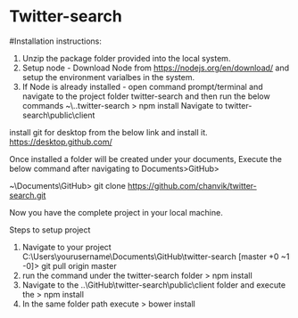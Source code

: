 # Twitter-search

#Installation instructions:
1) Unzip the package folder provided into the local system.
2) Setup node - Download Node from https://nodejs.org/en/download/ and setup the environment varialbes in the system.
3) If Node is already installed - open command prompt/terminal and navigate to the project folder twitter-search and then run the below commands
~\\..twitter-search > npm install
Navigate to twitter-search\public\client 



install git for desktop from the below link and install it.
https://desktop.github.com/

Once installed a folder will be created under your documents, Execute the below command after navigating to Documents>GitHub>

~\\Documents\GitHub> git clone https://github.com/chanvik/twitter-search.git

Now you have the complete project in your local machine.

Steps to setup project
1) Navigate to your project
C:\Users\yourusername\Documents\GitHub\twitter-search [master +0 ~1 -0]> git pull origin master
2) run the command under the twitter-search folder > npm install
3) Navigate to the ..\\GitHub\twitter-search\public\client folder and execute the > npm install 
4) In the same folder path execute > bower install
